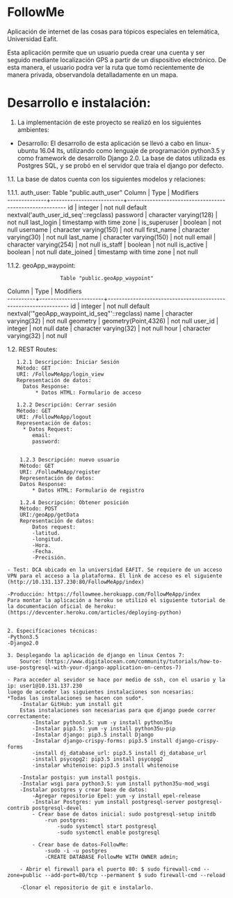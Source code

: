 # FollowMe

Aplicación de internet de las cosas para tópicos especiales en telemática, Universidad Eafit.

Esta aplicación permite que un usuario pueda crear una cuenta y ser seguido mediante localización GPS a partir de un dispositivo electrónico. De esta manera, el usuario podra ver la ruta que tomó recientemente de manera privada, observandola detalladamente en un mapa. 

# Desarrollo e instalación:

1. La implementación de este proyecto se realizó en los siguientes ambientes:

- Desarrollo: El desarrollo de esta aplicación se llevó a cabo en linux-ubuntu 16.04 lts, utilizando como lenguaje de programación python3.5 y como framework de desarrollo Django 2.0. La base de datos utilizada es Postgres SQL, y se probó en el servidor que traía el django por defecto.

1.1. La base de datos cuenta con los siguientes modelos y relaciones:

1.1.1. auth_user:
                                     Table "public.auth_user"
    Column    |           Type           |                       Modifiers                        
--------------+--------------------------+--------------------------------------------------------
 id           | integer                  | not null default nextval('auth_user_id_seq'::regclass)
 password     | character varying(128)   | not null
 last_login   | timestamp with time zone | 
 is_superuser | boolean                  | not null
 username     | character varying(150)   | not null
 first_name   | character varying(30)    | not null
 last_name    | character varying(150)   | not null
 email        | character varying(254)   | not null
 is_staff     | boolean                  | not null
 is_active    | boolean                  | not null
 date_joined  | timestamp with time zone | not null

1.1.2. geoApp_waypoint:

                     Table "public.geoApp_waypoint"
  Column  |         Type          |                           Modifiers                            
----------+-----------------------+----------------------------------------------------------------
 id       | integer               | not null default nextval('"geoApp_waypoint_id_seq"'::regclass)
 name     | character varying(32) | not null
 geometry | geometry(Point,4326)  | not null
 user_id  | integer               | not null
 date     | character varying(32) | not null
 hour     | character varying(32) | not null




1.2. REST Routes:


	   1.2.1 Descripción: Iniciar Sesión
       Método: GET
       URI: /FollowMeApp/login_view
       Representación de datos:
         Datos Response:
             * Datos HTML: Formulario de acceso

 	   1.2.2 Descripción: Cerrar sesión
       Método: GET
       URI: /FollowMeApp/logout
       Representación de datos:
         * Datos Request:
            email:
            password:


	    1.2.3 Descripción: nuevo usuario
        Método: GET
        URI: /FollowMeApp/register
        Representación de datos:
        Datos Response:
            * Datos HTML: Formulario de registro

        1.2.4 Descripción: Obtener posición
        Método: POST
        URI:/geoApp/getData
        Representación de datos:
        	Datos request:
        	-latitud.
        	-longitud.
        	-Hora.
        	-Fecha.
        	-Precisión.

	- Test: DCA ubicado en la universidad EAFIT. Se requiere de un acceso VPN para el acceso a la plataforma. El link de acceso es el siguiente (http://10.131.137.230:80/FollowMeApp/index)

	-Producción: https://followmee.herokuapp.com/FollowMeApp/index
	Para montar la aplicación a heroku se utilizó el siguiente tutorial de la documentación oficial de heroku: (https://devcenter.heroku.com/articles/deploying-python)


	2. Especifícaciones técnicas:
	-Python3.5
	-Django2.0

	3. Desplegando la aplicación de django en linux Centos 7:
		Source: (https://www.digitalocean.com/community/tutorials/how-to-use-postgresql-with-your-django-application-on-centos-7)

	- Para acceder al sevidor se hace por medio de ssh, con el usario y la ip: user1@10.131.137.230
	luego de acceder las siguientes instalaciones son ncesarias:
	*Todas las instalaciones se hacen con sudo*.
		-Instalar GitHub: yum install git
		Estas instalaciones son necesarias para que django puede correr correctamente:
			-Instalar python3.5: yum -y install python35u
			-Instalar pip3.5: yum -y install python35u-pip
			-Instalar django: pip3.5 install Django
			-Instalar django-crispy-forms: pip3.5 install django-crispy-forms
			-install dj_database_url: pip3.5 install dj_database_url
			-install psycopg2: pip3.5 install psycopg2
			-instalar whitenoise: pip3.5 install whitenoise
		
		-Instalar postgis: yum install postgis.
		-Instalar wsgi para python3.5: yum install python35u-mod_wsgi
		-Instalar postgres y crear base de datos:
			-Agregar repositorio Epel: yum -y install epel-release
			-Instalar Postgres: yum install postgresql-server postgresql-contrib postgresql-devel
			- Crear base de datos inicial: sudo postgresql-setup initdb
				-run postgres:
					-sudo systemctl start postgresql
					-sudo systemctl enable postgresql

			- Crear base de datos-FollowMe:
				-sudo -i -u postgres
				-CREATE DATABASE FollowMe WITH OWNER admin;

		- Abrir el firewall para el puerto 80: $ sudo firewall-cmd --zone=public --add-port=80/tcp --permanent $ sudo firewall-cmd --reload

		-Clonar el repositorio de git e instalarlo.
		


		

 	








